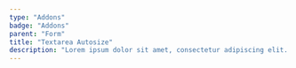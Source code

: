 ```yaml
---
type: "Addons"
badge: "Addons"
parent: "Form"
title: "Textarea Autosize"
description: "Lorem ipsum dolor sit amet, consectetur adipiscing elit. Nunc tempus laoreet leo sit amet iaculis."
---
```


<demo>
  <demovanilla src="vanilla/components/form/textarea-autosize">
  </demovanilla>
</demo>
